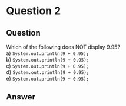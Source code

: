 # Question 2
## Question
Which of the following does NOT display 9.95?  
a) `System.out.println(9 + 0.95);`  
b) `System.out.println(9 + 0.95);`  
c) `System.out.println(9 + 0.95);`  
d) `System.out.println(9 + 0.95);`  
e) `System.out.println(9 + 0.95);`  
## Answer
